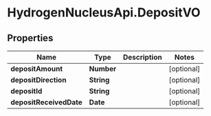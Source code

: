 # HydrogenNucleusApi.DepositVO

## Properties
Name | Type | Description | Notes
------------ | ------------- | ------------- | -------------
**depositAmount** | **Number** |  | [optional] 
**depositDirection** | **String** |  | [optional] 
**depositId** | **String** |  | [optional] 
**depositReceivedDate** | **Date** |  | [optional] 


